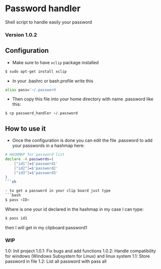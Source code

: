 # Password handler

Shell script to handle easily your password
### Version 1.0.2
## Configuration
- Make sure to have `xclip` package installed
```bash
$ sudo apt-get install xclip
```
- In your .bashrc or bash.profile write this
```bash
alias pass='~/.password
```
- Then copy this file into your home directory with name .password like this:
```bash
$ cp password_handler ~/.password
```

## How to use it
- Once the configuration is done you can edit the file .password to add your passwords in a hashmap here:
```sh
# HASHMAP for password list
declare -A passwords=(
    ["id1"]=$'password1'
    ["id2"]=$'password2'
    ["id3"]=$'password3'
)
```sh

- to get a password in your clip board just type
```bash
$ pass <ID>
```
Where <ID> is one your id declared in the hashmap in my case I can type:
```bash
$ pass id1
```
then I will get in my clipboard password1

### WIP
1.0: Init project
1.0.1: Fix bugs and add functions
1.0.2: Handle compatibility for windows (Windows Subsystem for Linux) and linux system
1.1: Store password in file
1.2: List all password with pass all
